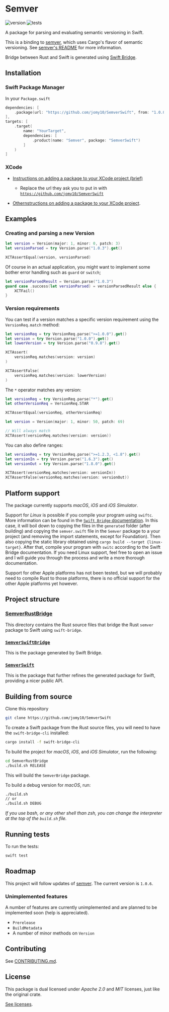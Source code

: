 # Semver

![version](https://img.shields.io/github/v/release/jomy10/SemverSwift?style=for-the-badge)
![tests](https://img.shields.io/github/workflow/status/jomy10/SemverSwift/Swift?label=Tests&logo=Swift&style=for-the-badge)

A package for parsing and evaluating semantic versioning in Swift.

This is a binding to [semver](https://docs.rs/semver/latest/semver/index.html), which uses Cargo's flavor of semantic versioning. See [semver's README](https://github.com/dtolnay/semver/blob/master/README.md#scope-of-this-crate) for more information.

Bridge between Rust and Swift is generated using [Swift Bridge](https://github.com/chinedufn/swift-bridge).

## Installation

### Swift Package Manager

In your `Package.swift`
```swift
dependencies: [
    .package(url: "https://github.com/jomy10/SemverSwift", from: "1.0.0")
],
targets: [
    .target(
        name: "YourTarget",
        dependencies: [
            .product(name: "Semver", package: "SemverSwift")
        ]
    )
]
```

### XCode

- [Instructions on adding a package to your XCode project (brief)](https://github.com/twostraws/SamplePackage)
  - Replace the url they ask you to put in with [`https://github.com/jomy10/SemverSwift`](https://github.com/jomy10/SemverSwift)

- [Othernstructions on adding a package to your XCode project](https://cocoacasts.com/xcode-fundamentals-how-to-add-a-swift-package-to-a-project). 

## Examples

### Creating and parsing a new Version
```swift
let version = Version(major: 1, minor: 0, patch: 3)
let versionParsed = try Version.parse("1.0.3").get()

XCTAssertEqual(version, versionParsed)
```

Of course in an actual application, you might want to implement some bother error handling such as `guard` or `switch`;

```swift
let versionParsedResult = Version.parse("1.0.3")
guard case .success(let versionParsed) = versionParsedResult else {
    XCTFail()
}
```

### Version requirements

You can test if a version matches a specific version requirement using the `VersionReq.match` method:

```swift
let versionReq = try VersionReq.parse(">=1.0.0").get()
let version = try Version.parse("1.0.0").get()
let lowerVersion = try Version.parse("0.9.8").get()

XCTAssert(
    versionReq.matches(version: version)
)

XCTAssertFalse(
    versionReq.matches(version: lowerVersion)
)
```

The `*` operator matches any version:

```swift
let versionReq = try VersionReq.parse("*").get()
let otherVersionReq = VersionReq.STAR

XCTAssertEqual(versionReq, otherVersionReq)

let version = Version(major: 1, minor: 50, patch: 69)

// Will always match
XCTAssert(versionReq.matches(version: version))
```

You can also define ranges:
```swift
let versionReq = try VersionReq.parse(">=1.2.3, <1.8").get()
let versionIn = try Version.parse("1.6.3").get()
let versionOut = try Version.parse("1.8.0").get()

XCTAssert(versionReq.matches(version: versionIn))
XCTAssertFalse(versionReq.matches(version: versionOut))
```

## Platform support

The package currently supports *macOS*, *iOS* and *iOS Simulator*. 

Support for *Linux* is possible if you compile your program using `swiftc`. 
More information can be found in the [`Swift Bridge` documentation](https://chinedufn.github.io/swift-bridge/building/swiftc-and-cargo/index.html).
In this case, it will boil down to copying the files in the `generated` folder (after building) and copying the `semver.swift` file
in the `Semver` package to a your project (and removing the import statements, except for Foundation). Then also copying
the static library obtained using `cargo build --target {linux-target}`. After that, compile your program with `switc` according
to the Swift Bridge documentation. If you need Linux support, feel free to open an issue and I will guide you through the process
and write a more thorough documentation.

Support for other Apple platforms has not been tested, but we will probably need to compile Rust to those platforms,
there is no official support for the other Apple platforms yet however.

## Project structure

### [SemverRustBridge](SemverRustBridge)
This directory contains the Rust source files that bridge the Rust `semver` package to Swift using `swift-bridge`.

### [`SemverSwiftBridge`](SemverSwiftBridge)
This is the package generated by Swift Bridge.

### [`SemverSwift`](https://github.com/Jomy10/SemverSwift)
This is the package that further refines the generated package for Swift, providing a nicer public API.

## Building from source

Clone this repository

```bash
git clone https://github.com/jomy10/SemverSwift
```

To create a Swift package from the Rust source files, you will need to have the `swift-bridge-cli` installed:

```bash
cargo install -f swift-bridge-cli
```

To build the project for *macOS*, *iOS*, and *iOS Simulator*, run the following:

```bash
cd SemverRustBridge
./build.sh RELEASE
```

This will build the `SemverBridge` package.

To build a debug version for *macOS*, run:

```bash
./build.sh
// or
./build.sh DEBUG
```

*If you use bash, or any other shell than zsh, you can change the interpreter at the top of the `build.sh` file.*

## Running tests

To run the tests:
```bash
swift test
```

## Roadmap

This project will follow updates of [semver](https://docs.rs/semver/latest/semver/index.html). The current version is `1.0.6`.

### Unimplemented features

A number of features are currently unimplemented and are planned to be implemented soon (help is appreciated).

- `Prerelease`
- `BuildMetadata`
- A number of minor methods on `Version`

## Contributing

See [CONTRIBUTING.md](CONTRIBUTING.md).

## License
This package is dual licensed under *Apache 2.0* and *MIT* licenses, just like the original crate. 

[See licenses](LICENSE).
